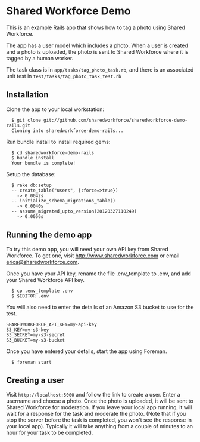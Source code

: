 # Shared Workforce Demo

This is an example Rails app that shows how to tag a photo using Shared Workforce.

The app has a user model which includes a photo. When a user is created and a photo is uploaded, the photo is sent to Shared Workforce where it is tagged by a human worker.

The task class is in `app/tasks/tag_photo_task.rb`, and there is an associated unit test in `test/tasks/tag_photo_task_test.rb`

## Installation

Clone the app to your local workstation:

```term
  $ git clone git://github.com/sharedworkforce/sharedworkforce-demo-rails.git
  Cloning into sharedworkforce-demo-rails...
```

Run bundle install to install required gems:

```term
  $ cd sharedworkforce-demo-rails
  $ bundle install
  Your bundle is complete!
```

Setup the database:

```term
  $ rake db:setup
  -- create_table("users", {:force=>true})
    -> 0.0042s
  -- initialize_schema_migrations_table()
    -> 0.0040s
  -- assume_migrated_upto_version(20120327110249)
    -> 0.0056s
```

## Running the demo app

To try this demo app, you will need your own API key from Shared Workforce. To get one, visit http://www.sharedworkforce.com or email erica@sharedworkforce.com.

Once you have your API key, rename the file .env_template to .env, and add your Shared Workforce API key.

```term
  $ cp .env_template .env
  $ $EDITOR .env
```

You will also need to enter the details of an Amazon S3 bucket to use for the test.

```
SHAREDWORKFORCE_API_KEY=my-api-key
S3_KEY=my-s3-key
S3_SECRET=my-s3-secret
S3_BUCKET=my-s3-bucket
```

Once you have entered your details, start the app using Foreman.

```term
  $ foreman start
```

## Creating a user

Visit `http://localhost:5000` and follow the link to create a user. Enter a username and choose a photo. Once the photo is uploaded, it will be sent to Shared Workforce for moderation. If you leave your local app running, it will wait for a response for the task and moderate the photo. (Note that if you stop the server before the task is completed, you won't see the response in your local app). Typically it will take anything from a couple of minutes to an hour for your task to be completed.